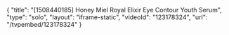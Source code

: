 {
    "title": "[1508440185] Honey Miel Royal Elixir Eye Contour Youth Serum",
    "type": "solo",
    "layout": "iframe-static",
    "videoId": "123178324",
    "url": "\/tvpembed\/123178324"
}